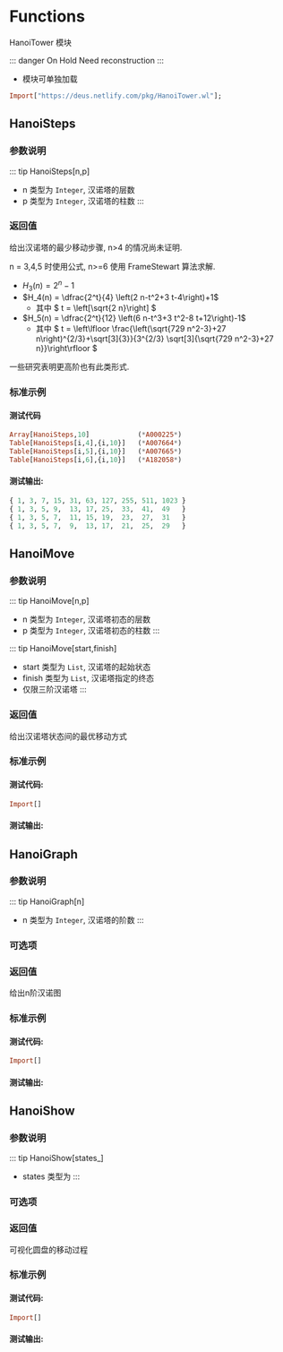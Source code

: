 # Functions

HanoiTower 模块

::: danger On Hold
Need reconstruction
:::

- 模块可单独加载

```haskell
Import["https://deus.netlify.com/pkg/HanoiTower.wl"];
```

## HanoiSteps
### 参数说明

::: tip HanoiSteps[n,p]
- n 类型为 `Integer`, 汉诺塔的层数
- p 类型为 `Integer`, 汉诺塔的柱数
:::

### 返回值

给出汉诺塔的最少移动步骤, n>4 的情况尚未证明.

n = 3,4,5 时使用公式, n>=6 使用 FrameStewart 算法求解.

- $H_3(n) = 2^n - 1$
- $H_4(n) = \dfrac{2^t}{4}  \left(2 n-t^2+3 t-4\right)+1$
	- 其中 $ t = \left[\sqrt{2 n}\right] $
- $H_5(n) = \dfrac{2^t}{12} \left(6 n-t^3+3 t^2-8 t+12\right)-1$
	- 其中 $ t = \left\lfloor \frac{\left(\sqrt{729 n^2-3}+27 n\right)^{2/3}+\sqrt[3]{3}}{3^{2/3} \sqrt[3]{\sqrt{729 n^2-3}+27 n}}\right\rfloor $

一些研究表明更高阶也有此类形式.

### 标准示例

#### 测试代码
```haskell
Array[HanoiSteps,10]            (*A000225*)
Table[HanoiSteps[i,4],{i,10}]   (*A007664*)
Table[HanoiSteps[i,5],{i,10}]   (*A007665*)
Table[HanoiSteps[i,6],{i,10}]   (*A182058*)
```

#### 测试输出:
```haskell
{ 1, 3, 7, 15, 31, 63, 127, 255, 511, 1023 }
{ 1, 3, 5, 9,  13, 17, 25,  33,  41,  49   }
{ 1, 3, 5, 7,  11, 15, 19,  23,  27,  31   }
{ 1, 3, 5, 7,  9,  13, 17,  21,  25,  29   }
```

## HanoiMove
### 参数说明

::: tip HanoiMove[n,p]
- n 类型为 `Integer`, 汉诺塔初态的层数
- p 类型为 `Integer`, 汉诺塔初态的柱数
:::

::: tip HanoiMove[start,finish]
- start  类型为 `List`, 汉诺塔的起始状态
- finish 类型为 `List`, 汉诺塔指定的终态
- 仅限三阶汉诺塔
:::


### 返回值

给出汉诺塔状态间的最优移动方式

### 标准示例

#### 测试代码:
```haskell
Import[]
```

#### 测试输出:


## HanoiGraph
### 参数说明

::: tip HanoiGraph[n]
- n 类型为 `Integer`, 汉诺塔的阶数
:::

### 可选项



### 返回值

给出n阶汉诺图

### 标准示例

#### 测试代码:
```haskell
Import[]
```

#### 测试输出:






## HanoiShow
### 参数说明

::: tip HanoiShow[states_]
- states 类型为
:::

### 可选项



### 返回值

可视化圆盘的移动过程

### 标准示例

#### 测试代码:
```haskell
Import[]
```

#### 测试输出:


